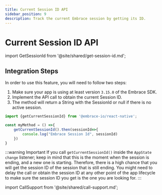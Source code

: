 ```yaml
---
title: Current Session ID API
sidebar_position: 9
description: Track the current Embrace session by getting its ID.
---
```

# Current Session ID API

import GetSessionId from '@site/shared/get-session-id.md';

<GetSessionId />

## Integration Steps

In order to use this feature, you will need to follow two steps:

1. Make sure your app is using at least version `3.15.0` of the Embrace SDK.
2. Implement the API call to obtain the current Session ID.
3. The method will return a String with the SessionId or null if there is no active session.


```javascript
import {getCurrentSessionId} from '@embrace-io/react-native';

const myMethod = () =>{
    getCurrentSessionId().then(sessionId=>{
        console.log("Embrace Session Id", sessionId)
    })
}
```  

:::warning Important
If you call `getCurrentSessionId()` inside the `AppState change` listener; keep in mind that this is the moment when the session is ending, and a new one is starting. Therefore, there is a high chance that you will get the session ID of the session that is still ending. You might need to delay the call or obtain the session ID at any other point of the app lifecycle to make sure the session ID you get is the one you are looking for.
:::

import CallSupport from '@site/shared/call-support.md';

<CallSupport />